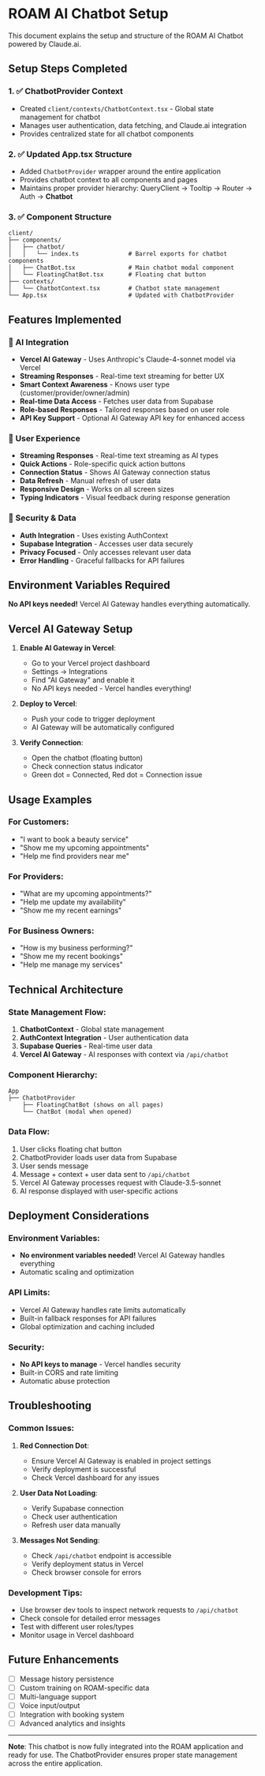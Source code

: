 # ROAM AI Chatbot Setup

This document explains the setup and structure of the ROAM AI Chatbot powered by Claude.ai.

## Setup Steps Completed

### 1. ✅ ChatbotProvider Context
- Created `client/contexts/ChatbotContext.tsx` - Global state management for chatbot
- Manages user authentication, data fetching, and Claude.ai integration
- Provides centralized state for all chatbot components

### 2. ✅ Updated App.tsx Structure
- Added `ChatbotProvider` wrapper around the entire application
- Provides chatbot context to all components and pages
- Maintains proper provider hierarchy: QueryClient → Tooltip → Router → Auth → **Chatbot**

### 3. ✅ Component Structure
```
client/
├── components/
│   ├── chatbot/
│   │   └── index.ts              # Barrel exports for chatbot components
│   ├── ChatBot.tsx               # Main chatbot modal component
│   └── FloatingChatBot.tsx       # Floating chat button
├── contexts/
│   └── ChatbotContext.tsx        # Chatbot state management
└── App.tsx                       # Updated with ChatbotProvider
```

## Features Implemented

### 🤖 AI Integration
- **Vercel AI Gateway** - Uses Anthropic's Claude-4-sonnet model via Vercel
- **Streaming Responses** - Real-time text streaming for better UX
- **Smart Context Awareness** - Knows user type (customer/provider/owner/admin)
- **Real-time Data Access** - Fetches user data from Supabase
- **Role-based Responses** - Tailored responses based on user role
- **API Key Support** - Optional AI Gateway API key for enhanced access

### 🎯 User Experience
- **Streaming Responses** - Real-time text streaming as AI types
- **Quick Actions** - Role-specific quick action buttons
- **Connection Status** - Shows AI Gateway connection status
- **Data Refresh** - Manual refresh of user data
- **Responsive Design** - Works on all screen sizes
- **Typing Indicators** - Visual feedback during response generation

### 🔐 Security & Data
- **Auth Integration** - Uses existing AuthContext
- **Supabase Integration** - Accesses user data securely
- **Privacy Focused** - Only accesses relevant user data
- **Error Handling** - Graceful fallbacks for API failures

## Environment Variables Required

**No API keys needed!** Vercel AI Gateway handles everything automatically.

## Vercel AI Gateway Setup

1. **Enable AI Gateway in Vercel**:
   - Go to your Vercel project dashboard
   - Settings → Integrations
   - Find "AI Gateway" and enable it
   - No API keys needed - Vercel handles everything!

2. **Deploy to Vercel**:
   - Push your code to trigger deployment
   - AI Gateway will be automatically configured

3. **Verify Connection**:
   - Open the chatbot (floating button)
   - Check connection status indicator
   - Green dot = Connected, Red dot = Connection issue

## Usage Examples

### For Customers:
- "I want to book a beauty service"
- "Show me my upcoming appointments"
- "Help me find providers near me"

### For Providers:
- "What are my upcoming appointments?"
- "Help me update my availability"
- "Show me my recent earnings"

### For Business Owners:
- "How is my business performing?"
- "Show me my recent bookings"
- "Help me manage my services"

## Technical Architecture

### State Management Flow:
1. **ChatbotContext** - Global state management
2. **AuthContext Integration** - User authentication data
3. **Supabase Queries** - Real-time user data
4. **Vercel AI Gateway** - AI responses with context via `/api/chatbot`

### Component Hierarchy:
```
App
├── ChatbotProvider
    ├── FloatingChatBot (shows on all pages)
    └── ChatBot (modal when opened)
```

### Data Flow:
1. User clicks floating chat button
2. ChatbotProvider loads user data from Supabase
3. User sends message
4. Message + context + user data sent to `/api/chatbot`
5. Vercel AI Gateway processes request with Claude-3.5-sonnet
6. AI response displayed with user-specific actions

## Deployment Considerations

### Environment Variables:
- **No environment variables needed!** Vercel AI Gateway handles everything
- Automatic scaling and optimization

### API Limits:
- Vercel AI Gateway handles rate limits automatically
- Built-in fallback responses for API failures
- Global optimization and caching included

### Security:
- **No API keys to manage** - Vercel handles security
- Built-in CORS and rate limiting
- Automatic abuse protection

## Troubleshooting

### Common Issues:

1. **Red Connection Dot**:
   - Ensure Vercel AI Gateway is enabled in project settings
   - Verify deployment is successful
   - Check Vercel dashboard for any issues

2. **User Data Not Loading**:
   - Verify Supabase connection
   - Check user authentication
   - Refresh user data manually

3. **Messages Not Sending**:
   - Check `/api/chatbot` endpoint is accessible
   - Verify deployment status in Vercel
   - Check browser console for errors

### Development Tips:
- Use browser dev tools to inspect network requests to `/api/chatbot`
- Check console for detailed error messages
- Test with different user roles/types
- Monitor usage in Vercel dashboard

## Future Enhancements

- [ ] Message history persistence
- [ ] Custom training on ROAM-specific data
- [ ] Multi-language support
- [ ] Voice input/output
- [ ] Integration with booking system
- [ ] Advanced analytics and insights

---

**Note**: This chatbot is now fully integrated into the ROAM application and ready for use. The ChatbotProvider ensures proper state management across the entire application.

